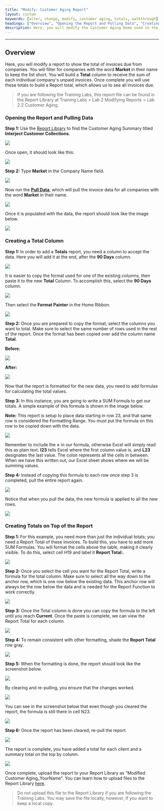 ```yaml
---
title: "Modify: Customer Aging Report"
layout: custom
keywords: [alter, change, modify, customer aging, totals, walkthrough]
headings: ["Overview", "Opening the Report and Pulling Data", "Creating a Total Column", "Creating Totals on Top of the Report"]
description: Here, you will modify the Customer Aging Demo used in the Customer Aging Walkthrough to show the total of invoices due from companies.
---
```

* * *

##  Overview

Here, you will modify a report to show the total of invoices due from companies. You will filter for companies with the word **Market** in their name to keep the list short. You will build a **Total** column to receive the sum of each individual company's unpaid invoices. Once complete you will use these totals to build a Report total, which allows us to see all invoices  due.

<blockquote class=lab_info>
  If you are following the Training Labs, this report file can be found in the Report Library at Training Labs > Lab 2 Modifying Reports > Lab 2.2 Customer Aging.
</blockquote>

###  Opening the Report and Pulling Data

**Step 1:** Use the [Report Library](/wAbout/Report-Library-Basics.html) to find the Customer Aging Summary titled **Interject Customer Collections**.

![](/images/L-Modify-CustAging/01.png)
<br>

Once open, it should look like this:

![](/images/L-Modify-CustAging/02.png)
<br>

**Step 2:** Type **Market** in the Company Name field.

![](/images/L-Modify-CustAging/03.png)
<br>

Now run the [**Pull Data**](/wGetStarted/INTERJECT-Ribbon-Menu-Items.html), which will pull the invoice data for all companies with the word **Market** in their name.

![](/images/L-Modify-CustAging/04.png)
<br>

Once it is populated with the data, the report should look like the image below.

![](/images/L-Modify-CustAging/05.png)
<br>

###  Creating a Total Column

**Step 1:** In order to add a **Totals** report, you need a column to accept the data. Here you will add it at the end, after the **90 Days** column.

![](/images/L-Modify-CustAging/06.png)
<br>

It is easier to copy the format used for one of the existing columns, then paste it to the new **Total** Column. To accomplish this, select the **90 Days** column.

![](/images/L-Modify-CustAging/07.png)
<br>

Then select the **Format Painter** in the Home Ribbon.

![](/images/L-Modify-CustAging/08.png)
<br>

**Step 2:** Once you are prepared to copy the format, select the columns you want to total. Make sure to select the same number of rows used in the rest of the report. Once the format has been copied over add the column name **Total**.

**Before:**

![](/images/L-Modify-CustAging/09.png)
<br>

**After:**

![](/images/L-Modify-CustAging/10.png)
<br>

Now that the report is formatted for the new data, you need to add formulas for calculating the total values.

**Step 3:** In this instance, you are going to write a SUM Formula to get our totals. A simple example of this formula is shown in the image below.

**Note:** This report is setup to place data starting in row 23, and that same row is considered the Formatting Range. You must put the formula on this row to be copied down with the data.

![](/images/L-Modify-CustAging/11.png)
<br>

Remember to include the **=** in our formula, otherwise Excel will simply read this as plain text. **I23** tells Excel where the first column value is, and **L23** designates the last value. The colon represents all the cells in between. When we have this written out, our Excel sheet shows where we will be summing values.

**Step 4:** Instead of copying this formula to each row once step 3 is completed, pull the entire report again.

![](/images/L-Modify-CustAging/12.png)
<br>

Notice that when you pull the data, the new formula is applied to all the new rows.

![](/images/L-Modify-CustAging/13.png)
<br>

###  Creating Totals on Top of the Report

**Step 1:** For this example, you need more than just the individual totals; you need a Report Total of these invoices. To build this, you have to add more SUM Formulas. You will format the cells above the table, making it clearly visible. To do this, select cell H19 and label it **Report Total:**.

![](/images/L-Modify-CustAging/14.png)
<br>

**Step 2:** Once you select the cell you want for the Report Total, write a formula for the total column. Make sure to select all the way down to the anchor row, which is one row below the existing data. This anchor row will always be the row below the data and is needed for the Report Function to work correctly.

![](/images/L-Modify-CustAging/15.png)
<br>

**Step 3:** Once the Total column is done you can copy the formula to the left until you reach **Current**. Once the paste is complete, we can view the Report Total for each column.

![](/images/L-Modify-CustAging/16.gif)
<br>

**Step 4:** To remain consistent with other formatting, shade the **Report Total** row gray.

![](/images/L-Modify-CustAging/17.png)
<br>

**Step 5:** When the formatting is done, the report should look like the screenshot below.

![](/images/L-Modify-CustAging/18.png)
<br>

By clearing and re-pulling, you ensure that the changes worked.

![](/images/L-Modify-CustAging/19.png)
<br>

You can see in the screenshot below that even though you cleared the report, the formula is still there in cell N23.

![](/images/L-Modify-CustAging/20.png)
<br>

**Step 6:** Once the report has been cleared, re-pull the report.

![](/images/L-Modify-CustAging/21.png)
<br>

The report is complete, you have added a total for each client and a summary total on the top by column.

![](/images/L-Modify-CustAging/22.png)
<br>

Once complete, upload the report to your Report Library as "Modified Customer Aging_YourName". You can learn how to upload files to the Report Library [here](/wAbout/ReportLibraryLinks.html).

<blockquote class=lab_info>
  Do not upload this file to the Report Library if you are following the Training Labs. You may save the file locally, however, if you want to keep a local copy.
</blockquote>
